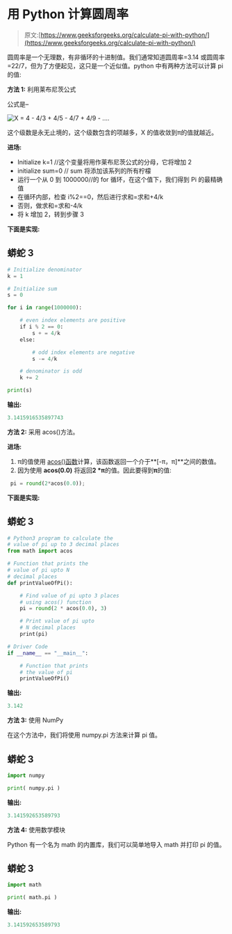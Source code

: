 # 用 Python 计算圆周率

> 原文:[https://www.geeksforgeeks.org/calculate-pi-with-python/](https://www.geeksforgeeks.org/calculate-pi-with-python/)

圆周率是一个无理数，有非循环的十进制值。我们通常知道圆周率=3.14 或圆周率=22/7，但为了方便起见，这只是一个近似值。python 中有两种方法可以计算 pi 的值:

**方法 1:** 利用莱布尼茨公式

公式是–

![X = 4 - 4/3 + 4/5 - 4/7 + 4/9 - ....](img/939010d8ee5bf2f28efbdd1ba71fbe84.png "Rendered by QuickLaTeX.com")

这个级数是永无止境的，这个级数包含的项越多，X 的值收敛到π的值就越近。

**进场:**

*   Initialize k=1 //这个变量将用作莱布尼茨公式的分母，它将增加 2
*   initialize sum=0 // sum 将添加该系列的所有柠檬
*   运行一个从 0 到 1000000//的 for 循环，在这个值下，我们得到 Pi 的最精确值
*   在循环内部，检查 i%2==0，然后进行求和=求和+4/k
*   否则，做求和=求和-4/k
*   将 k 增加 2，转到步骤 3

**下面是实现:**

## 蟒蛇 3

```py
# Initialize denominator
k = 1

# Initialize sum
s = 0

for i in range(1000000):

    # even index elements are positive
    if i % 2 == 0:
        s + = 4/k
    else:

        # odd index elements are negative
        s -= 4/k

    # denominator is odd
    k += 2

print(s)
```

**输出:**

```py
3.1415916535897743
```

**方法 2:** 采用 acos()方法。

**进场:**

1.  π的值使用 [acos()函数](https://www.geeksforgeeks.org/acos-function-in-c-stl/)计算，该函数返回一个介于**[-π，π]**之间的数值。
2.  因为使用 **acos(0.0)** 将返回**2 *π**的值。因此要得到**π**的值:

```py
 pi = round(2*acos(0.0));
```

**下面是实现:**

## 蟒蛇 3

```py
# Python3 program to calculate the
# value of pi up to 3 decimal places
from math import acos

# Function that prints the
# value of pi upto N
# decimal places
def printValueOfPi():

    # Find value of pi upto 3 places
    # using acos() function
    pi = round(2 * acos(0.0), 3)

    # Print value of pi upto
    # N decimal places
    print(pi)

# Driver Code
if __name__ == "__main__":

    # Function that prints
    # the value of pi
    printValueOfPi()
```

**输出:**

```py
3.142
```

**方法 3:** 使用 NumPy

在这个方法中，我们将使用 numpy.pi 方法来计算 pi 值。

## 蟒蛇 3

```py
import numpy

print( numpy.pi )
```

**输出:**

```py
3.141592653589793
```

**方法 4:** 使用数学模块

Python 有一个名为 math 的内置库，我们可以简单地导入 math 并打印 pi 的值。

## 蟒蛇 3

```py
import math

print( math.pi )
```

**输出:**

```py
3.141592653589793
```